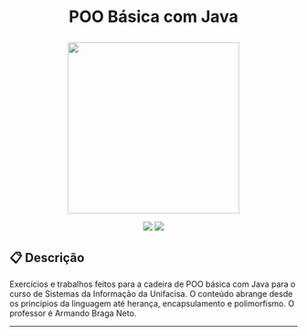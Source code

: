 # <p align = "center"> POO Básica com Java </p>

<p align="center">
   <img src="http://lnb.com.br/wp-content/uploads/2018/01/Logo-2-1200x1331.png" width="300px"/>
</p>

<p align = "center">
   <img src="https://img.shields.io/badge/author-adnanbezerra-4dae71?style=flat-square" />
   <img src="https://img.shields.io/github/languages/count/adnanbezerra/unifacisa-poo-basica?color=4dae71&style=flat-square" />
</p>


##  :clipboard: Descrição

Exercícios e trabalhos feitos para a cadeira de POO básica com Java para o curso de Sistemas da Informação da Unifacisa. O conteúdo abrange desde os princípios da linguagem até herança, encapsulamento e polimorfismo. O professor é Armando Braga Neto.

***